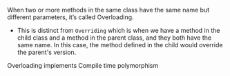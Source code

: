 
When two or more methods in the same class have the same name but different parameters, it’s called Overloading.
- This is distinct from `Overriding` which is when we have a method in the child class and a method in the parent class, and they both have the same name. In this case, the method defined in the child would override the parent's version.

Overloading implements Compile time polymorphism

